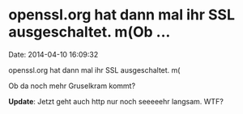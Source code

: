 openssl.org hat dann mal ihr SSL ausgeschaltet. m(Ob \...
=========================================================

Date: 2014-04-10 16:09:32

openssl.org hat dann mal ihr SSL ausgeschaltet. m(

Ob da noch mehr Gruselkram kommt?

**Update**: Jetzt geht auch http nur noch seeeeehr langsam. WTF?
